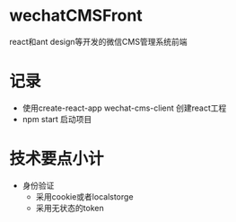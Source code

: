# wechatCMSFront
react和ant design等开发的微信CMS管理系统前端

# 记录
* 使用create-react-app wechat-cms-client 创建react工程
* npm start 启动项目

# 技术要点小计
* 身份验证 
   - 采用cookie或者localstorge
   - 采用无状态的token
   
